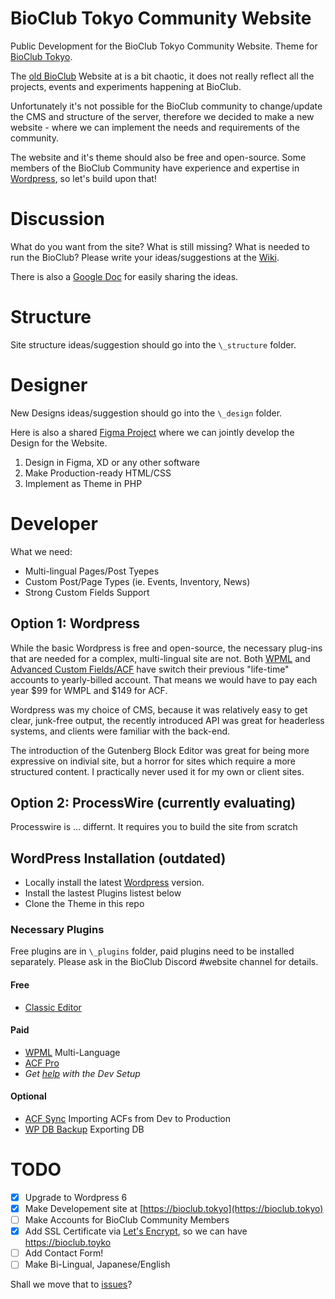 # BioClub Tokyo Community Website

Public Development for the  BioClub Tokyo Community Website. Theme for [BioClub Tokyo](http://www.bioclub.tokyo).

The [old BioClub](bioclub.org) Website at is a bit chaotic, it does not really reflect all the projects, events and experiments happening at BioClub.

Unfortunately it's not possible for the BioClub community to change/update the CMS and structure of the server, therefore we decided to make a new website - where we can implement the needs and requirements of the community.

The website and it's theme should also be free and open-source. Some members of the BioClub Community have experience and expertise in [Wordpress](https://wordpress.org), so let's build upon that!

# Discussion

What do you want from the site? What is still missing? What is needed to run the BioClub? Please write your ideas/suggestions at the [Wiki](https://github.com/BioClub/BioClub-Wordpress-Theme/wiki).

There is also a [Google Doc](https://docs.google.com/document/d/1o2WTNjTxkZYKmCmdziS-a4XgKwddnrclsKorgtMeCUo/edit?usp=sharing) for easily sharing the ideas.

# Structure

Site structure ideas/suggestion should go into the `\_structure` folder.

# Designer

New Designs ideas/suggestion should go into the `\_design` folder.

Here is also a shared [Figma Project](https://www.figma.com/file/UlvsISNrw5YMwFB7B3MuC6/BioClub-Tokyo---Website?type=design&node-id=0%3A1&mode=design&t=hWTEsAzRiLPzzu5x-1) where we can jointly develop the Design for the Website.

1. Design in Figma, XD or any other software
2. Make Production-ready HTML/CSS
3. Implement as Theme in PHP

# Developer

What we need:
- Multi-lingual Pages/Post Tyepes
-  Custom Post/Page Types (ie. Events, Inventory, News)
-  Strong Custom Fields Support

      
## Option 1: Wordpress

While the basic Wordpress is free and open-source, the necessary plug-ins that are needed for a complex, multi-lingual site are not. Both [WPML](https://wpml.org/purchase/) and [Advanced Custom Fields/ACF](https://www.advancedcustomfields.com) have switch their previous "life-time" accounts to yearly-billed account. That means we would have to pay each year $99 for WMPL and $149 for ACF.

Wordpress was my choice of CMS, because it was relatively easy to get clear, junk-free output, the recently introduced API was great for headerless systems, and clients were familiar with the back-end.

The introduction of the Gutenberg Block Editor was great for being more expressive on indivial site, but a horror for sites which require a more structured content. I practically never used it for my own or client sites.


## Option 2: ProcessWire (currently evaluating)

Processwire is ... differnt. It requires you to build the site from scratch


## WordPress Installation (outdated)

- Locally install the latest [Wordpress](https://wordpress.org/download/) version.
- Install the lastest Plugins listest below
- Clone the Theme in this repo

### Necessary Plugins
Free plugins are in `\_plugins` folder, paid plugins need to be installed separately. Please ask in the BioClub Discord #website channel for details.

#### Free
* [Classic Editor](https://wordpress.org/plugins/classic-editor/)

#### Paid
* [WPML](https://wpml.org) Multi-Language
* [ACF Pro](https://www.advancedcustomfields.com)
* _Get [help](https://fb.me/trembl) with the Dev Setup_

#### Optional
* [ACF Sync](https://github.com/thomascharbit/acf-sync) Importing ACFs from Dev to Production
* [WP DB Backup](https://wordpress.org/plugins/wp-db-backup/) Exporting DB

# TODO
- [x] Upgrade to Wordpress 6
- [x] Make Developement site at [https://bioclub.tokyo](https://bioclub.tokyo)
- [ ] Make Accounts for BioClub Community Members
- [x] Add SSL Certificate via [Let's Encrypt](https://letsencrypt.org), so we can have https://bioclub.toyko
- [ ] Add Contact Form!
- [ ] Make Bi-Lingual, Japanese/English

Shall we move that to [issues](https://github.com/BioClub/BioClub-Wordpress-Theme/issues)?

